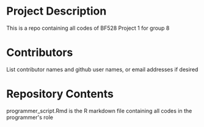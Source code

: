 # Project Description

This is a repo containing all codes of BF528 Project 1 for group 8

# Contributors

List contributor names and github user names, or email addresses if desired

# Repository Contents

programmer_script.Rmd is the R markdown file containing all codes in the programmer's role
